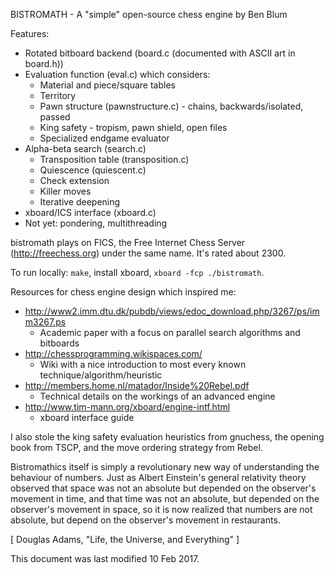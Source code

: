 BISTROMATH - A "simple" open-source chess engine by Ben Blum

Features:
- Rotated bitboard backend (board.c (documented with ASCII art in board.h))
- Evaluation function (eval.c) which considers:
	- Material and piece/square tables
	- Territory
	- Pawn structure (pawnstructure.c) - chains, backwards/isolated, passed
	- King safety - tropism, pawn shield, open files
	- Specialized endgame evaluator
- Alpha-beta search (search.c)
	- Transposition table (transposition.c)
	- Quiescence (quiescent.c)
	- Check extension
	- Killer moves
	- Iterative deepening
- xboard/ICS interface (xboard.c)
- Not yet: pondering, multithreading

bistromath plays on FICS, the Free Internet Chess Server (http://freechess.org)
under the same name. It's rated about 2300.

To run locally: ```make```, install xboard, ```xboard -fcp ./bistromath```.

Resources for chess engine design which inspired me:
- http://www2.imm.dtu.dk/pubdb/views/edoc_download.php/3267/ps/imm3267.ps
	- Academic paper with a focus on parallel search algorithms and bitboards
- http://chessprogramming.wikispaces.com/
	- Wiki with a nice introduction to most every known technique/algorithm/heuristic
- http://members.home.nl/matador/Inside%20Rebel.pdf
	- Technical details on the workings of an advanced engine
- http://www.tim-mann.org/xboard/engine-intf.html
	- xboard interface guide

I also stole the king safety evaluation heuristics from gnuchess, the opening
book from TSCP, and the move ordering strategy from Rebel.

Bistromathics itself is simply a revolutionary new way of understanding the
behaviour of numbers. Just as Albert Einstein's general relativity theory
observed that space was not an absolute but depended on the observer's movement
in time, and that time was not an absolute, but depended on the observer's
movement in space, so it is now realized that numbers are not absolute, but
depend on the observer's movement in restaurants.

[ Douglas Adams, "Life, the Universe, and Everything" ]

This document was last modified 10 Feb 2017.

